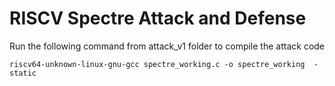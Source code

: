 # RISCV Spectre Attack and Defense
 
Run the following command from attack_v1 folder to compile the attack code
```console
riscv64-unknown-linux-gnu-gcc spectre_working.c -o spectre_working  -static
```
